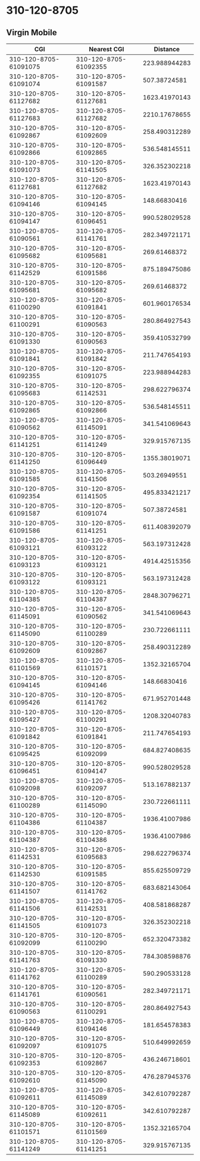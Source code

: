 # 310-120-8705
## Virgin Mobile


| CGI | Nearest CGI | Distance |
|-----|-------------|----------|
| 310-120-8705-61091075 | 310-120-8705-61092355 | 223.988944283 |
| 310-120-8705-61091074 | 310-120-8705-61091587 | 507.38724581 |
| 310-120-8705-61127682 | 310-120-8705-61127681 | 1623.41970143 |
| 310-120-8705-61127683 | 310-120-8705-61127682 | 2210.17678655 |
| 310-120-8705-61092867 | 310-120-8705-61092609 | 258.490312289 |
| 310-120-8705-61092866 | 310-120-8705-61092865 | 536.548145511 |
| 310-120-8705-61091073 | 310-120-8705-61141505 | 326.352302218 |
| 310-120-8705-61127681 | 310-120-8705-61127682 | 1623.41970143 |
| 310-120-8705-61094146 | 310-120-8705-61094145 | 148.66830416 |
| 310-120-8705-61094147 | 310-120-8705-61096451 | 990.528029528 |
| 310-120-8705-61090561 | 310-120-8705-61141761 | 282.349721171 |
| 310-120-8705-61095682 | 310-120-8705-61095681 | 269.61468372 |
| 310-120-8705-61142529 | 310-120-8705-61091586 | 875.189475086 |
| 310-120-8705-61095681 | 310-120-8705-61095682 | 269.61468372 |
| 310-120-8705-61100290 | 310-120-8705-61091841 | 601.960176534 |
| 310-120-8705-61100291 | 310-120-8705-61090563 | 280.864927543 |
| 310-120-8705-61091330 | 310-120-8705-61090563 | 359.410532799 |
| 310-120-8705-61091841 | 310-120-8705-61091842 | 211.747654193 |
| 310-120-8705-61092355 | 310-120-8705-61091075 | 223.988944283 |
| 310-120-8705-61095683 | 310-120-8705-61142531 | 298.622796374 |
| 310-120-8705-61092865 | 310-120-8705-61092866 | 536.548145511 |
| 310-120-8705-61090562 | 310-120-8705-61145091 | 341.541069643 |
| 310-120-8705-61141251 | 310-120-8705-61141249 | 329.915767135 |
| 310-120-8705-61141250 | 310-120-8705-61096449 | 1355.38019071 |
| 310-120-8705-61091585 | 310-120-8705-61141506 | 503.26949551 |
| 310-120-8705-61092354 | 310-120-8705-61141505 | 495.833421217 |
| 310-120-8705-61091587 | 310-120-8705-61091074 | 507.38724581 |
| 310-120-8705-61091586 | 310-120-8705-61141251 | 611.408392079 |
| 310-120-8705-61093121 | 310-120-8705-61093122 | 563.197312428 |
| 310-120-8705-61093123 | 310-120-8705-61093121 | 4914.42515356 |
| 310-120-8705-61093122 | 310-120-8705-61093121 | 563.197312428 |
| 310-120-8705-61104385 | 310-120-8705-61104387 | 2848.30796271 |
| 310-120-8705-61145091 | 310-120-8705-61090562 | 341.541069643 |
| 310-120-8705-61145090 | 310-120-8705-61100289 | 230.722661111 |
| 310-120-8705-61092609 | 310-120-8705-61092867 | 258.490312289 |
| 310-120-8705-61101569 | 310-120-8705-61101571 | 1352.32165704 |
| 310-120-8705-61094145 | 310-120-8705-61094146 | 148.66830416 |
| 310-120-8705-61095426 | 310-120-8705-61141762 | 671.952701448 |
| 310-120-8705-61095427 | 310-120-8705-61100291 | 1208.32040783 |
| 310-120-8705-61091842 | 310-120-8705-61091841 | 211.747654193 |
| 310-120-8705-61095425 | 310-120-8705-61092099 | 684.827408635 |
| 310-120-8705-61096451 | 310-120-8705-61094147 | 990.528029528 |
| 310-120-8705-61092098 | 310-120-8705-61092097 | 513.167882137 |
| 310-120-8705-61100289 | 310-120-8705-61145090 | 230.722661111 |
| 310-120-8705-61104386 | 310-120-8705-61104387 | 1936.41007986 |
| 310-120-8705-61104387 | 310-120-8705-61104386 | 1936.41007986 |
| 310-120-8705-61142531 | 310-120-8705-61095683 | 298.622796374 |
| 310-120-8705-61142530 | 310-120-8705-61091585 | 855.625509729 |
| 310-120-8705-61141507 | 310-120-8705-61141762 | 683.682143064 |
| 310-120-8705-61141506 | 310-120-8705-61142531 | 408.581868287 |
| 310-120-8705-61141505 | 310-120-8705-61091073 | 326.352302218 |
| 310-120-8705-61092099 | 310-120-8705-61100290 | 652.320473382 |
| 310-120-8705-61141763 | 310-120-8705-61091330 | 784.308598876 |
| 310-120-8705-61141762 | 310-120-8705-61100289 | 590.290533128 |
| 310-120-8705-61141761 | 310-120-8705-61090561 | 282.349721171 |
| 310-120-8705-61090563 | 310-120-8705-61100291 | 280.864927543 |
| 310-120-8705-61096449 | 310-120-8705-61094146 | 181.654578383 |
| 310-120-8705-61092097 | 310-120-8705-61091075 | 510.649992659 |
| 310-120-8705-61092353 | 310-120-8705-61092867 | 436.246718601 |
| 310-120-8705-61092610 | 310-120-8705-61145090 | 476.287945376 |
| 310-120-8705-61092611 | 310-120-8705-61145089 | 342.610792287 |
| 310-120-8705-61145089 | 310-120-8705-61092611 | 342.610792287 |
| 310-120-8705-61101571 | 310-120-8705-61101569 | 1352.32165704 |
| 310-120-8705-61141249 | 310-120-8705-61141251 | 329.915767135 |
